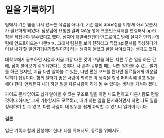 # 일을 기록하기

팀에서 기존 웹을 다시 만드는 작업을 하다가, 기존 웹의 api요청을 어떻게 하고 있는지가 필요하게 되었다. 담당팀에 요청한 결과 QA용 앱에 크롬인스펙터를 연결해서 api요청을 직접봐야 알수있다고 했다. 심지어 개발버전앱이 안드로이드 밖에 설치가 안되는데 팀에 안드로이드는 나뿐ㅎㅎ. 그래서 팀원들 보기 편하라고 직접 api문서를 작성하다가 이걸 내가 할 일인가?(내가할일이지) 라는 생각이 들었고 글을 써야겠다는 생각도 했다.

대학교에서 공부하던 시절과 지금 가장 다른 것이 코딩을 하든, 다른 무슨 일을 하든 간에, 남이 알아보기 쉬워야한다는 것이다. 나 혼자 공부할 때는 나만 알아볼 수 있는 필기를 하곤 했지만, 지금 나만 알아볼 수 있는, 나만 편한 코드를 짠다면 동료들에게 미운털박히기 쉽상이다. 함께 일하기 좋은 사람이 되려면 이 생각을 항상 머리속에 품고 일을 해야 한다. 언제든지 내가 하던 일을 다른사람이 하게 될 수 있다는 생각을 가져야 겠다. 

가이드 문서 없이도 쉽게 알아볼 수 있는 구조로 일을 하면 나도 편하고 다른사람도 편할것이다.하지만 그게 가능할지도 모르겠고, 내가 하는 일을 문서화하면서 하면 나도 일을 정리하며 할 수 있고, 다른 사람이 내 업무를 쉽게 파악할 수 있으니 일거이득이다.

#### 결론

일은 기록과 함께 진행해야 한다! 나를 위해서도, 동료를 위해서도.